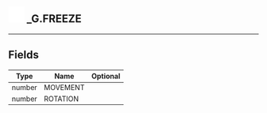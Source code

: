 ## <img src="../../.gitbook/assets/base.png" width="32" height="32" /> _G.FREEZE


-----------------
## Fields

| Type   | Name | Optional |
| ------ | ---- | -------: |
| number | MOVEMENT |  |
| number | ROTATION |  |
